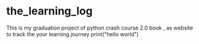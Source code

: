 # the_learning_log
This is my graduation project of python crash course 2.0 book , as website to track the your learning journey
print("hello world")
